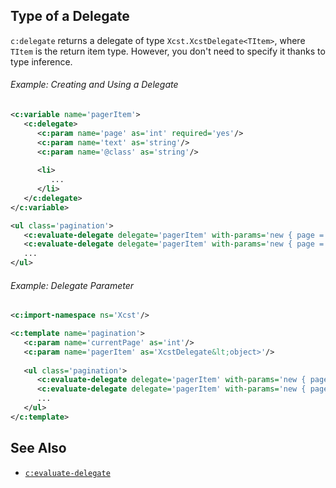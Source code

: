 ## Type of a Delegate

`c:delegate` returns a delegate of type `Xcst.XcstDelegate<TItem>`, where `TItem` is the return item type. However, you don't need to specify it thanks to type inference.

<div class="note eg" markdown="1">

###### Example: Creating and Using a Delegate
```xml
<c:variable name='pagerItem'>
   <c:delegate>
      <c:param name='page' as='int' required='yes'/>
      <c:param name='text' as='string'/>
      <c:param name='@class' as='string'/>
      
      <li>
         ...
      </li>
   </c:delegate>
</c:variable>

<ul class='pagination'>
   <c:evaluate-delegate delegate='pagerItem' with-params='new { page = currentPage - 1, text = "← Previous", @class = "page-prev" }'/>
   <c:evaluate-delegate delegate='pagerItem' with-params='new { page = 1 }'/>
   ...
</ul>
```

</div>

<div class="note eg" markdown="1">

###### Example: Delegate Parameter

```xml
<c:import-namespace ns='Xcst'/>

<c:template name='pagination'>
   <c:param name='currentPage' as='int'/>
   <c:param name='pagerItem' as='XcstDelegate&lt;object>'/>
   
   <ul class='pagination'>
      <c:evaluate-delegate delegate='pagerItem' with-params='new { page = currentPage - 1, text = "← Previous", @class = "page-prev" }'/>
      <c:evaluate-delegate delegate='pagerItem' with-params='new { page = 1 }'/>
      ...
   </ul>
</c:template>
```

</div>

## See Also

- [`c:evaluate-delegate`](evaluate-delegate.html)
